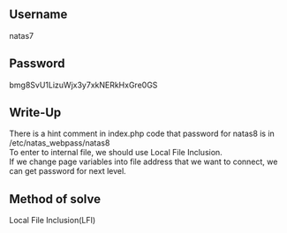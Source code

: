 ## Username
natas7

## Password
bmg8SvU1LizuWjx3y7xkNERkHxGre0GS

## Write-Up
There is a hint comment in index.php code that password for natas8 is in /etc/natas_webpass/natas8  
To enter to internal file, we should use Local File Inclusion.  
If we change page variables into file address that we want to connect, we can get password for next level.  

## Method of solve
Local File Inclusion(LFI)
